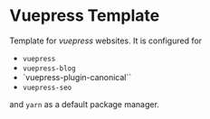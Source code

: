 # Vuepress Template

Template for *vuepress* websites. It is configured for

- `vuepress`
- `vuepress-blog`
- `vuepress-plugin-canonical``
- `vuepress-seo`

and `yarn` as a default package manager.
